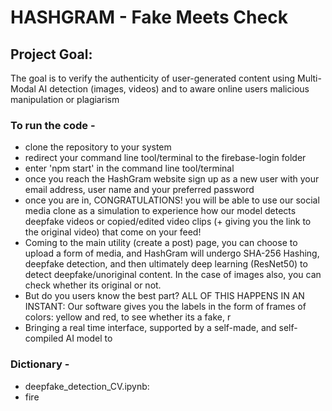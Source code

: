 # HASHGRAM - Fake Meets Check

## Project Goal:
The goal is to verify the authenticity of user-generated content using Multi-Modal AI detection (images, videos) and to aware online users malicious manipulation or plagiarism

### To run the code - 
- clone the repository to your system
- redirect your command line tool/terminal to the firebase-login folder
- enter 'npm start' in the command line tool/terminal
- once you reach the HashGram website sign up as a new user with your email address, user name and your preferred password
- once you are in, CONGRATULATIONS! you will be able to use our social media clone as a simulation to experience how our model detects deepfake videos or copied/edited video clips (+ giving you the link to the original video) that come on your feed!
- Coming to the main utility (create a post) page, you can choose to upload a form of media, and HashGram will undergo SHA-256 Hashing, deepfake detection, and then ultimately deep learning (ResNet50) to detect deepfake/unoriginal content. In the case of images also, you can check whether its original or not.
- But do you users know the best part? ALL OF THIS HAPPENS IN AN INSTANT: Our software gives you the labels in the form of frames of colors: yellow and red, to see whether its a fake, r
- Bringing a real time interface, supported by a self-made, and self-compiled AI model to 

### Dictionary -
- deepfake_detection_CV.ipynb:
- fire
